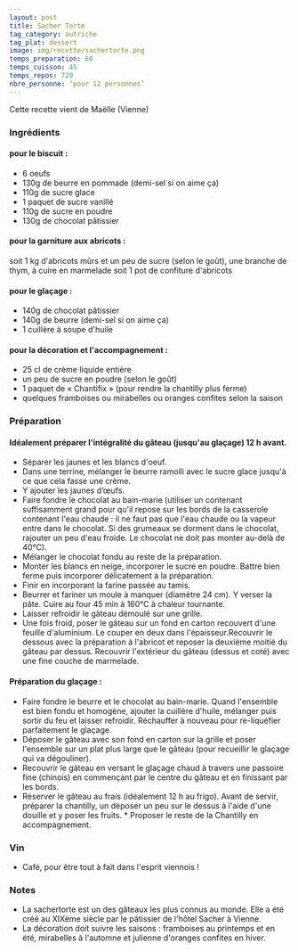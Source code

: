 ```yaml
---
layout: post
title: Sacher Torte
tag_category: autriche
tag_plat: dessert
image: img/recette/sachertorte.png
temps_preparation: 60
temps_cuisson: 45
temps_repos: 720
nbre_personne: ‘pour 12 personnes’
---
```

Cette recette vient de Maëlle (Vienne)

### Ingrédients
#### pour le biscuit :
* 6 oeufs
* 130g de beurre en pommade (demi-sel si on aime ça)
* 110g de sucre glace
* 1 paquet de sucre vanillé
* 110g de sucre en poudre
* 130g de chocolat pâtissier
#### pour la garniture aux abricots :
soit 1 kg d'abricots mûrs et un peu de sucre (selon le goût), une branche de thym, à cuire en marmelade
soit 1 pot de confiture d'abricots
#### pour le glaçage :
* 140g de chocolat pâtissier
* 140g de beurre (demi-sel si on aime ça)
* 1 cuillère à soupe d'huile
#### pour la décoration et l'accompagnement :
* 25 cl de crème liquide entière
* un peu de sucre en poudre (selon le goût)
* 1 paquet de « Chantifix » (pour rendre la chantilly plus ferme)
* quelques framboises ou mirabelles ou oranges confites selon la saison


### Préparation
#### Idéalement préparer l'intégralité du gâteau (jusqu'au glaçage) 12 h avant.
* Séparer les jaunes et les blancs d'oeuf.
* Dans une terrine, mélanger le beurre ramolli avec le sucre glace jusqu'à ce que cela fasse une crème.
* Y ajouter les jaunes d’œufs.
* Faire fondre le chocolat au bain-marie (utiliser un contenant suffisamment grand pour qu'il repose sur les bords de la casserole contenant l'eau chaude : il ne faut pas que l'eau chaude ou la vapeur entre dans le chocolat. Si des grumeaux se dorment dans le chocolat, rajouter un peu d'eau froide. Le chocolat ne doit pas monter au-delà de 40°C).
* Mélanger le chocolat fondu au reste de la préparation.
* Monter les blancs en neige, incorporer le sucre en poudre. Battre bien ferme puis incorporer délicatement à la préparation.
* Finir en incorporant la farine passée au tamis.
* Beurrer et fariner un moule à manquer (diamètre 24 cm). Y verser la pâte. Cuire au four 45 min à 160°C à chaleur tournante.
* Laisser refroidir le gâteau démoulé sur une grille.
* Une fois froid, poser le gâteau sur un fond en carton recouvert d'une feuille d'aluminium. Le couper en deux dans l'épaisseur.Recouvrir le dessous avec la préparation à l'abricot et reposer la deuxième moitié du gâteau par dessus. Recouvrir l'extérieur du gâteau (dessus et coté) avec une fine couche de marmelade.
#### Préparation du glaçage :
* Faire fondre le beurre et le chocolat au bain-marie. Quand l'ensemble est bien fondu et homogène, ajouter la cuillère d'huile, mélanger puis sortir du feu et laisser refroidir. Réchauffer à nouveau pour re-liquéfier parfaitement le glaçage.
* Déposer le gâteau avec son fond en carton sur la grille et poser l'ensemble sur un plat plus large que le gâteau (pour recueillir le glaçage qui va dégouliner).
* Recouvrir le gâteau en versant le glaçage chaud à travers une passoire fine (chinois) en commençant par le centre du gâteau et en finissant par les bords.
* Réserver le gâteau au frais (idéalement 12 h au frigo). Avant de servir, préparer la chantilly, un déposer un peu sur le dessus à l'aide d'une douille et y poser les fruits. * Proposer le reste de la Chantilly en accompagnement.


### Vin
* Café, pour être tout à fait dans l'esprit viennois !  

### Notes
* La sachertorte est un des gâteaux les plus connus au monde. Elle a été créé au XIXème siècle par le pâtissier de l'hôtel Sacher à Vienne.
* La décoration doit suivre les saisons : framboises au printemps et en été, mirabelles à l'automne et julienne d'oranges confites en hiver. 
